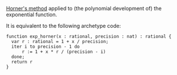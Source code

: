 [Horner's method](https://en.wikipedia.org/wiki/Horner%27s_method) applied to (the polynomial development of) the exponential function.

It is equivalent to the following archetype code:

```archetype
function exp_horner(x : rational, precision : nat) : rational {
  var r : rational = 1 + x / precision;
  iter i to precision - 1 do
      r := 1 + x * r / (precision - i)
  done;
  return r
}
```